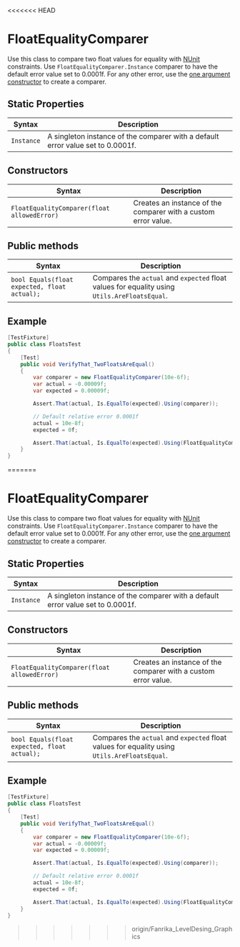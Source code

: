 <<<<<<< HEAD
# FloatEqualityComparer

Use this class to compare two float values for equality with [NUnit](http://www.nunit.org/) constraints. Use `FloatEqualityComparer.Instance` comparer to have the default error value set to 0.0001f. For any other error, use the [one argument constructor](#constructors) to create a comparer.

## Static Properties

| Syntax     | Description                                                  |
| ---------- | ------------------------------------------------------------ |
| `Instance` | A singleton instance of the comparer with a default error value set to 0.0001f. |

## Constructors

| Syntax                                      | Description                                                  |
| ------------------------------------------- | ------------------------------------------------------------ |
| `FloatEqualityComparer(float allowedError)` | Creates an instance of the comparer with a custom error value. |

## Public methods

| Syntax                                       | Description                                                  |
| -------------------------------------------- | ------------------------------------------------------------ |
| `bool Equals(float expected, float actual);` | Compares the `actual` and `expected` float values for equality using `Utils.AreFloatsEqual`. |

## Example

```c#
[TestFixture]
public class FloatsTest
{
    [Test]
    public void VerifyThat_TwoFloatsAreEqual()
    {
        var comparer = new FloatEqualityComparer(10e-6f);
        var actual = -0.00009f;
        var expected = 0.00009f;

        Assert.That(actual, Is.EqualTo(expected).Using(comparer));

        // Default relative error 0.0001f
        actual = 10e-8f;
        expected = 0f;

        Assert.That(actual, Is.EqualTo(expected).Using(FloatEqualityComparer.Instance));
    }
}
```

=======
# FloatEqualityComparer

Use this class to compare two float values for equality with [NUnit](http://www.nunit.org/) constraints. Use `FloatEqualityComparer.Instance` comparer to have the default error value set to 0.0001f. For any other error, use the [one argument constructor](#constructors) to create a comparer.

## Static Properties

| Syntax     | Description                                                  |
| ---------- | ------------------------------------------------------------ |
| `Instance` | A singleton instance of the comparer with a default error value set to 0.0001f. |

## Constructors

| Syntax                                      | Description                                                  |
| ------------------------------------------- | ------------------------------------------------------------ |
| `FloatEqualityComparer(float allowedError)` | Creates an instance of the comparer with a custom error value. |

## Public methods

| Syntax                                       | Description                                                  |
| -------------------------------------------- | ------------------------------------------------------------ |
| `bool Equals(float expected, float actual);` | Compares the `actual` and `expected` float values for equality using `Utils.AreFloatsEqual`. |

## Example

```c#
[TestFixture]
public class FloatsTest
{
    [Test]
    public void VerifyThat_TwoFloatsAreEqual()
    {
        var comparer = new FloatEqualityComparer(10e-6f);
        var actual = -0.00009f;
        var expected = 0.00009f;

        Assert.That(actual, Is.EqualTo(expected).Using(comparer));

        // Default relative error 0.0001f
        actual = 10e-8f;
        expected = 0f;

        Assert.That(actual, Is.EqualTo(expected).Using(FloatEqualityComparer.Instance));
    }
}
```

>>>>>>> origin/Fanrika_LevelDesing_Graphics
